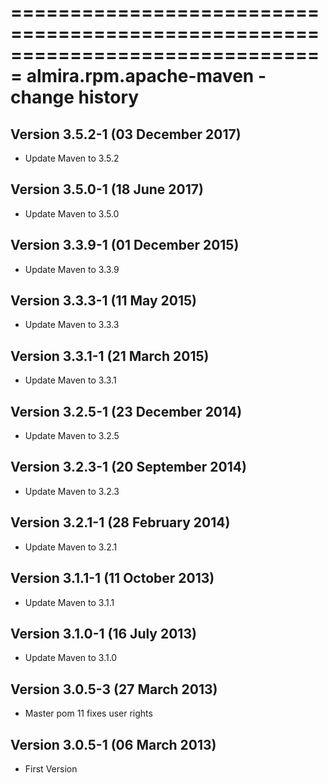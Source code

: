 ===============================================================================
almira.rpm.apache-maven - change history
===============================================================================

Version 3.5.2-1 (03 December 2017)
----------------------------------
* Update Maven to 3.5.2


Version 3.5.0-1 (18 June 2017)
------------------------------
* Update Maven to 3.5.0


Version 3.3.9-1 (01 December 2015)
----------------------------------
* Update Maven to 3.3.9


Version 3.3.3-1 (11 May 2015)
-----------------------------
* Update Maven to 3.3.3


Version 3.3.1-1 (21 March 2015)
-------------------------------
* Update Maven to 3.3.1


Version 3.2.5-1 (23 December 2014)
----------------------------------
* Update Maven to 3.2.5


Version 3.2.3-1 (20 September 2014)
-----------------------------------
* Update Maven to 3.2.3


Version 3.2.1-1 (28 February 2014)
----------------------------------
* Update Maven to 3.2.1


Version 3.1.1-1 (11 October 2013)
---------------------------------
* Update Maven to 3.1.1


Version 3.1.0-1 (16 July 2013)
------------------------------
* Update Maven to 3.1.0


Version 3.0.5-3 (27 March 2013)
-------------------------------
* Master pom 11 fixes user rights


Version 3.0.5-1 (06 March 2013)
-------------------------------
* First Version
